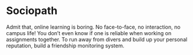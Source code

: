 # Sociopath
Admit that, online learning is boring. No face-to-face, no interaction, no campus life! You don’t  even know if one is reliable when working on assignments together. To run away from divers and  build up your personal reputation, build a friendship monitoring system.
